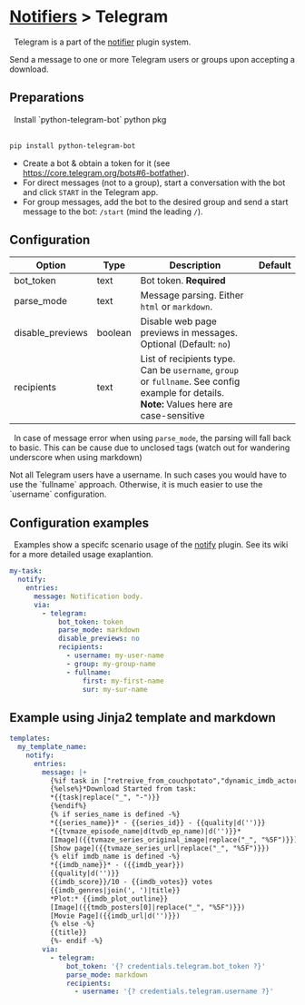 # [Notifiers](/Plugins/Notifiers) > Telegram
<div class="alert alert-success" role="info">
  
  <span class="glyphicon glyphicon glyphicon-cog"></span>
  &nbsp; Telegram is a part of the [notifier](/Plugins/Notifiers) plugin system.
</div>
Send a message to one or more Telegram users or groups upon accepting a download.


## Preparations
<div class="alert alert-info" role="alert">
  <span class="glyphicon glyphicon glyphicon-download-alt"></span>
  &nbsp; Install `python-telegram-bot` python pkg
<br/><br/>

```bash
pip install python-telegram-bot
```
</div>

* Create a bot & obtain a token for it (see https://core.telegram.org/bots#6-botfather).
* For direct messages (not to a group), start a conversation with the bot and click `START` in the Telegram app.
* For group messages, add the bot to the desired group and send a start message to the bot: `/start` (mind the
  leading `/`).
## Configuration

| Option |Type|  Description | Default |
| --- | ---| --- |---|
|bot_token|text|Bot token. **Required**
|parse_mode|text|Message parsing. Either `html` or `markdown`. 
|disable_previews|boolean|Disable web page previews in messages. Optional (Default: `no`)
|recipients|text|List of recipients type. Can be `username`, `group` or `fullname`. See config example for details. **Note:** Values here are case-sensitive
  
  <span class="glyphicon glyphicon-info-sign"></span>
  &nbsp; In case of message error when using `parse_mode`, the parsing will fall back to basic. This can be cause due to unclosed tags (watch out for wandering underscore when using markdown)
</div>
Not all Telegram users have a username. In such cases you would have to use the `fullname` approach. Otherwise, it is much easier to use the `username` configuration.

## Configuration examples
<div class="alert alert-warning" role="info">
  
  <span class="glyphicon glyphicon glyphicon-cog"></span>
  &nbsp; Examples show a specifc scenario usage of the [notify](/Plugins/notify) plugin. See its wiki for a more detailed usage exaplantion.
</div>

```yaml
my-task:
  notify:
    entries:
      message: Notification body.
      via:
        - telegram:
            bot_token: token
            parse_mode: markdown
            disable_previews: no
            recipients:
              - username: my-user-name
              - group: my-group-name
              - fullname:
                  first: my-first-name
                  sur: my-sur-name
```

## Example using Jinja2 template and markdown
```yaml
templates:
  my_template_name:
    notify:
      entries:
        message: |+
          {%if task in ["retreive_from_couchpotato","dynamic_imdb_actors"]%}*New movie added to queue*
          {%else%}*Download Started from task:
          *{{task|replace("_", "-")}}
          {%endif%}
          {% if series_name is defined -%}
          *{{series_name}}* - {{series_id}} - {{quality|d('')}}
          *{{tvmaze_episode_name|d(tvdb_ep_name)|d('')}}*
          [Image]({{tvmaze_series_original_image|replace("_", "%5F")}})
          [Show page]({{tvmaze_series_url|replace("_", "%5F")}})
          {% elif imdb_name is defined -%}
          *{{imdb_name}}* - ({{imdb_year}})
          {{quality|d('')}}
          {{imdb_score}}/10 - {{imdb_votes}} votes
          {{imdb_genres|join(', ')|title}} 
          *Plot:* {{imdb_plot_outline}}
          [Image]({{tmdb_posters[0]|replace("_", "%5F")}})
          [Movie Page]({{imdb_url|d('')}})
          {% else -%}
          {{title}}
          {%- endif -%}
        via:
          - telegram:
              bot_token: '{? credentials.telegram.bot_token ?}'
              parse_mode: markdown
              recipients:
                - username: '{? credentials.telegram.username ?}'
```


